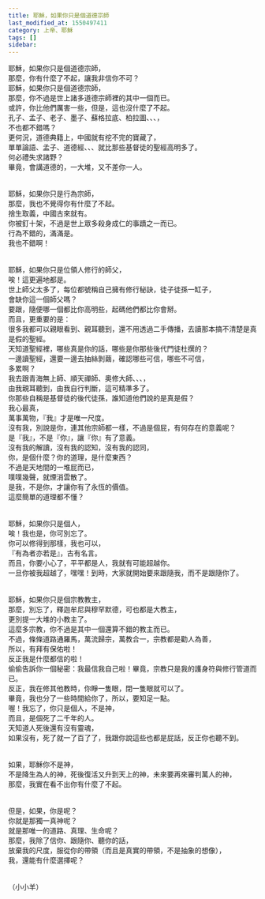```yaml
---
title: 耶穌，如果你只是個道德宗師
last_modified_at: 1550497411
category: 上帝、耶穌
tags: []
sidebar: 
---
```


<p>耶穌，如果你只是個道德宗師，<br/>
那麼，你有什麼了不起，讓我非信你不可？<br/>
<!--more-->耶穌，如果你只是個道德宗師，<br/>
那麼，你不過是世上諸多道德宗師裡的其中一個而已。<br/>
或許，你比他們厲害一些，但是，這也沒什麼了不起。<br/>
孔子、孟子、老子、墨子、蘇格拉底、柏拉圖、、、，<br/>
不也都不錯嗎？<br/>
更何況，道德典籍上，中國就有挖不完的寶藏了，<br/>
單單論語、孟子、道德經、、、就比那些基督徒的聖經高明多了。<br/>
何必禮失求諸野？<br/>
畢竟，會講道德的，一大堆，又不差你一人。<br/>
<br/>
<br/>
耶穌，如果你只是行為宗師，<br/>
那麼，我也不覺得你有什麼了不起。<br/>
捨生取義，中國古來就有。<br/>
你被釘十架，不過是世上眾多殺身成仁的事蹟之一而已。<br/>
行為不錯的，滿滿是。<br/>
我也不錯啊！<br/>
<br/>
<br/>
耶穌，如果你只是位領人修行的師父，<br/>
唉！這更遍地都是。<br/>
世上師父太多了，每位都號稱自己擁有修行秘訣，徒子徒孫一缸子，<br/>
會缺你這一個師父嗎？<br/>
要跟，隨便哪一個都比你高明些，起碼他們都比你會掰。<br/>
而且，更重要的是：<br/>
很多我都可以親眼看到、親耳聽到，還不用透過二手傳播，去讀那本搞不清楚是真是假的聖經。<br/>
天知道聖經裡，哪些真是你的話，哪些是你那些後代門徒杜撰的？<br/>
一邊讀聖經，還要一邊去抽絲剝繭，確認哪些可信，哪些不可信，<br/>
多累啊？<br/>
我去跟青海無上師、順天禪師、奧修大師、、、，<br/>
由我親耳聽到，由我自行判斷，這可精準多了。<br/>
你那些自稱是基督徒的後代徒孫，誰知道他們說的是真是假？<br/>
我心最真，<br/>
萬事萬物，『我』才是唯一尺度。<br/>
沒有我，別說是你，連其他宗師都一樣，不過是個屁，有何存在的意義呢？<br/>
是『我』，不是『你』，讓『你』有了意義。<br/>
沒有我的解讀，沒有我的認知，沒有我的認同，<br/>
你，是個什麼？你的道理，是什麼東西？<br/>
不過是天地間的一堆屁而已，<br/>
噗噗幾聲，就煙消雲散了。<br/>
是我，不是你，才讓你有了永恆的價值。<br/>
這麼簡單的道理都不懂？<br/>
<br/>
<br/>
耶穌，如果你只是個人，<br/>
唉！我也是，你可別忘了。<br/>
你可以修得到那樣，我也可以，<br/>
『有為者亦若是』，古有名言。<br/>
而且，你要小心了，平平都是人，我就有可能超越你。<br/>
一旦你被我超越了，嘿嘿！到時，大家就開始要來跟隨我，而不是跟隨你了。<br/>
<br/>
<br/>
耶穌，如果你只是個宗教教主，<br/>
那麼，別忘了，釋迦牟尼與穆罕默德，可也都是大教主，<br/>
更別提一大堆的小教主了。<br/>
這麼多宗教，你不過是其中一個還算不錯的教主而已。<br/>
不過，條條道路通羅馬，萬流歸宗，萬教合一，宗教都是勸人為善，<br/>
所以，有拜有保佑啦！<br/>
反正我是什麼都信的啦！<br/>
偷偷告訴你一個秘密：我最信我自己啦！畢竟，宗教只是我的護身符與修行管道而已。<br/>
反正，我在修其他教時，你睜一隻眼，閉一隻眼就可以了。<br/>
畢竟，我也分了一些時間給你了，所以，要知足一點。<br/>
喔！我忘了，你只是個人，不是神，<br/>
而且，是個死了二千年的人。<br/>
天知道人死後還有沒有靈魂，<br/>
如果沒有，死了就一了百了了，我跟你說這些也都是屁話，反正你也聽不到。<br/>
<br/>
<br/>
如果，耶穌你不是神，<br/>
不是降生為人的神，死後復活又升到天上的神，未來要再來審判萬人的神，<br/>
那麼，我實在看不出你有什麼了不起。<br/>
<br/>
<br/>
但是，如果，你是呢？<br/>
你就是那獨一真神呢？<br/>
就是那唯一的道路、真理、生命呢？<br/>
那麼，我除了信你、跟隨你、聽你的話，<br/>
放棄我的尺度，服從你的帶領（而且是真實的帶領，不是抽象的想像），<br/>
我，還能有什麼選擇呢？<br/>
<br/>
<br/>
（小小羊）</p>

